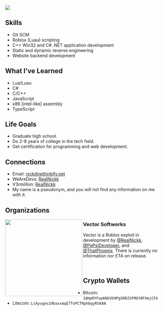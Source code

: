 <img src="https://gpvc.arturio.dev/RealNickk">

## Skills
- Git SCM
- Roblox (Luau) scripting
- C++ Win32 and C# .NET application development
- Static and dynamic reverse engineering
- Website backend development

## What I've Learned
- Lua/Luau
- C#
- C/C++
- JavaScript
- x86 [intel-like] assembly
- TypeScript

## Life Goals
- Graduate high school.
- Do 2-8 years of college in the tech field.
- Get certification for programming and web development.

## Connections
- Email:      [nick@rethinkify.net](mailto:nick@rethinkify.net)
- WeAreDevs:  [RealNickk](https://wearedevs.net/profile?uid=53326)
- V3rmillion: [RealNickk](https://v3rmillion.net/member.php?action=profile&uid=1696762)
- My name is a pseudonym, and you will not find any information on me with it.

## Organizations
<p>
    <img width="250" align='left' src="https://cdn.discordapp.com/attachments/965388831232770118/997233086754463774/e.png">
</p>

### Vector Softworks
Vector is a Roblox exploit in development by [@RealNickk](https://github.com/@RealNickk), [@PePsIDeveloper](https://github.com/@PePsIDeveloper), and [@ThatPhoenix](https://github.com/ThatPhoenix). There is currently no information nor ETA on release.

<p>
    <br>
</p>   

## Crypto Wallets
- Bitcoin:  `18HpRYFopKNGVb9PgSRR2SFMGY8FXmjCFk`
- Litecoin: `LcAyvges19baxxmqE7ToPCTRphbqyRSKAN`

<!--
**LegitH3x0R/LegitH3x0R** is a ✨ _special_ ✨ repository because its `README.md` (this file) appears on your GitHub profile.

Here are some ideas to get you started:

- 🔭 I’m currently working on ...
- 🌱 I’m currently learning ...
- 👯 I’m looking to collaborate on ...
- 🤔 I’m looking for help with ...
- 💬 Ask me about ...
- 📫 How to reach me: ...
- 😄 Pronouns: ...
- ⚡ Fun fact: ...
-->
